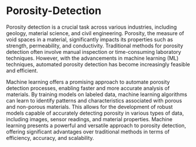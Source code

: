 # Porosity-Detection

Porosity detection is a crucial task across various industries, including geology, material science, and civil engineering. Porosity, the measure of void spaces in a material, significantly impacts its properties such as strength, permeability, and conductivity. Traditional methods for porosity detection often involve manual inspection or time-consuming laboratory techniques. However, with the advancements in machine learning (ML) techniques, automated porosity detection has become increasingly feasible and efficient.

Machine learning offers a promising approach to automate porosity detection processes, enabling faster and more accurate analysis of materials. By training models on labeled data, machine learning algorithms can learn to identify patterns and characteristics associated with porous and non-porous materials. This allows for the development of robust models capable of accurately detecting porosity in various types of data, including images, sensor readings, and material properties. Machine learning presents a powerful and versatile approach to porosity detection, offering significant advantages over traditional methods in terms of efficiency, accuracy, and scalability.
